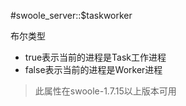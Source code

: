 #swoole_server::$taskworker

布尔类型

* true表示当前的进程是Task工作进程
* false表示当前的进程是Worker进程

> 此属性在swoole-1.7.15以上版本可用  